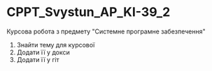 # CPPT_Svystun_AP_KI-39_2
Курсова робота з предмету "Системне програмне забезпечення" 

1. Знайти тему для курсової
2. Додати її у докси
3. Додати її у гіт
